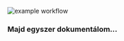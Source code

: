![example workflow](https://github.com/kszi2/mse/actions/workflows/gradle.yml/badge.svg)
### Majd egyszer dokumentálom...
